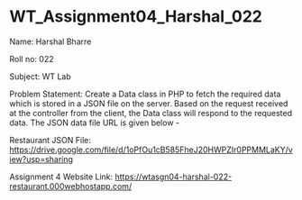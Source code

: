 # WT_Assignment04_Harshal_022

Name:    Harshal Bharre

Roll no:  022
     
Subject: WT Lab

Problem Statement: Create a Data class in PHP to fetch the required data which is stored in a JSON file on the server. Based on the request received at the controller from the client, the Data class will respond to the requested data. The JSON data file URL is given below -

Restaurant JSON File:
https://drive.google.com/file/d/1oPfOu1cB585FheJ20HWPZIr0PPMMLaKY/view?usp=sharing

Assignment 4 Website Link:
https://wtasgn04-harshal-022-restaurant.000webhostapp.com/

